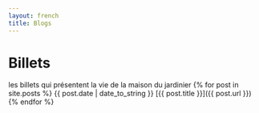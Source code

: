 ```yaml
---
layout: french
title: Blogs
---
```

# Billets
les billets qui présentent la vie de la maison du jardinier
{% for post in site.posts %}
{{ post.date | date_to_string }} [{{ post.title }}]({{ post.url }})
{% endfor %}


